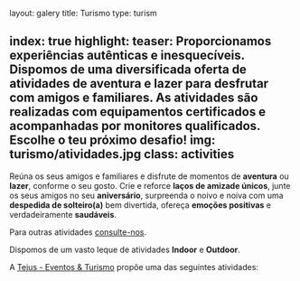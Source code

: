 layout: galery
title: Turismo
type: turism

index: true
highlight:
  teaser: Proporcionamos experiências autênticas e inesquecíveis. Dispomos de uma diversificada oferta de atividades de aventura e lazer para desfrutar com amigos e familiares. As atividades são realizadas com equipamentos certificados e acompanhadas por monitores qualificados. Escolhe o teu próximo desafio!
  img: turismo/atividades.jpg
  class: activities
---

Reúna os seus amigos e familiares e disfrute de momentos de **aventura** ou **lazer**, conforme o seu gosto.
Crie e reforce **laços de amizade únicos**, junte os seus amigos no seu **aniversário**, surpreenda o noivo e noiva com uma **despedida de solteiro(a)** bem divertida, ofereça **emoções positivas** e verdadeiramente **saudáveis**.

Para outras atividades [consulte-nos](/contacto).

Dispomos de um vasto leque de atividades **Indoor** e **Outdoor**.

A [Tejus - Eventos & Turismo](http://www.tejus.pt) propõe uma das seguintes atividades:
